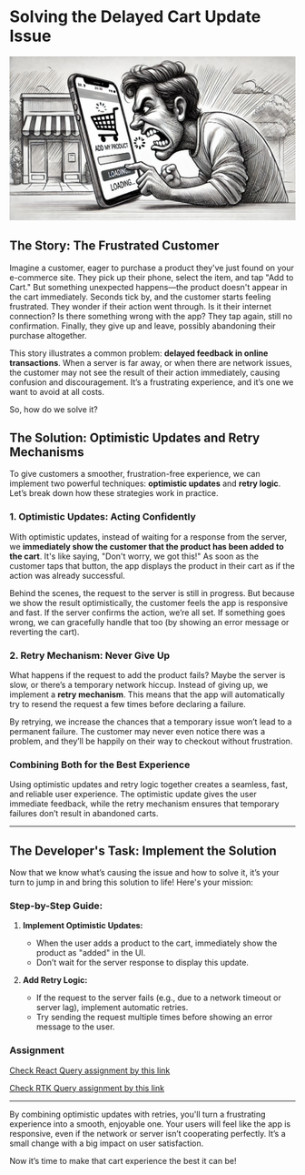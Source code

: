 # Solving the Delayed Cart Update Issue

<img src="./pictures/user.png" />

## The Story: The Frustrated Customer

Imagine a customer, eager to purchase a product they've just found on your e-commerce site. They pick up their phone, select the item, and tap "Add to Cart." But something unexpected happens—the product doesn't appear in the cart immediately. Seconds tick by, and the customer starts feeling frustrated. They wonder if their action went through. Is it their internet connection? Is there something wrong with the app? They tap again, still no confirmation. Finally, they give up and leave, possibly abandoning their purchase altogether.

This story illustrates a common problem: **delayed feedback in online transactions**. When a server is far away, or when there are network issues, the customer may not see the result of their action immediately, causing confusion and discouragement. It’s a frustrating experience, and it’s one we want to avoid at all costs.

So, how do we solve it?

## The Solution: Optimistic Updates and Retry Mechanisms

To give customers a smoother, frustration-free experience, we can implement two powerful techniques: **optimistic updates** and **retry logic**. Let’s break down how these strategies work in practice.

### 1. Optimistic Updates: Acting Confidently

With optimistic updates, instead of waiting for a response from the server, we **immediately show the customer that the product has been added to the cart**. It's like saying, "Don't worry, we got this!" As soon as the customer taps that button, the app displays the product in their cart as if the action was already successful.

Behind the scenes, the request to the server is still in progress. But because we show the result optimistically, the customer feels the app is responsive and fast. If the server confirms the action, we’re all set. If something goes wrong, we can gracefully handle that too (by showing an error message or reverting the cart).

### 2. Retry Mechanism: Never Give Up

What happens if the request to add the product fails? Maybe the server is slow, or there’s a temporary network hiccup. Instead of giving up, we implement a **retry mechanism**. This means that the app will automatically try to resend the request a few times before declaring a failure.

By retrying, we increase the chances that a temporary issue won’t lead to a permanent failure. The customer may never even notice there was a problem, and they’ll be happily on their way to checkout without frustration.

### Combining Both for the Best Experience

Using optimistic updates and retry logic together creates a seamless, fast, and reliable user experience. The optimistic update gives the user immediate feedback, while the retry mechanism ensures that temporary failures don’t result in abandoned carts.

---

## The Developer's Task: Implement the Solution

Now that we know what’s causing the issue and how to solve it, it’s your turn to jump in and bring this solution to life! Here's your mission:

### Step-by-Step Guide:

1. **Implement Optimistic Updates:**

    - When the user adds a product to the cart, immediately show the product as "added" in the UI.
    - Don’t wait for the server response to display this update.

2. **Add Retry Logic:**

    - If the request to the server fails (e.g., due to a network timeout or server lag), implement automatic retries.
    - Try sending the request multiple times before showing an error message to the user.

### Assignment

[Check React Query assignment by this link](./react-query.md)

[Check RTK Query assignment by this link](./rtk-query.md)

---

By combining optimistic updates with retries, you'll turn a frustrating experience into a smooth, enjoyable one. Your users will feel like the app is responsive, even if the network or server isn’t cooperating perfectly. It’s a small change with a big impact on user satisfaction.

Now it’s time to make that cart experience the best it can be!

